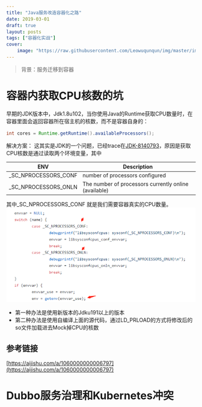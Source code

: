 ```yaml
---
title: "Java服务改造容器化之路"
date: 2019-03-01
draft: true
layout: posts
tags: ["容器化实战"]
cover:
    image: "https://raw.githubusercontent.com/Leowuqunqun/img/master/image1650192852582-29fe581f-30b0-4f3c-a67c-5467537d74c8.png"
---
```


> 背景：服务迁移到容器

# 容器内获取CPU核数的坑
早期的JDK版本中，Jdk1.8u102，当你使用Java的Runtime获取CPU数量时，在容器里面会返回容器所在宿主机的核数，而不是容器自身的：
```java
int cores = Runtime.getRuntime().availableProcessors();
```
解决方案：
这其实是JDK的一个问题，已经trace在[JDK-8140793](https://bugs.openjdk.java.net/browse/JDK-8140793)，原因是获取CPU核数是通过读取两个环境变量，其中

| **ENV** | **Description** |
| --- | --- |
| _SC_NPROCESSORS_CONF | number of processors configured |
| _SC_NPROCESSORS_ONLN | The number of processors currently online (available) |

其中_SC_NPROCESSORS_CONF 就是我们需要容器真实的CPU数量。
![image.png](https://raw.githubusercontent.com/Leowuqunqun/img/master/image1650192852582-29fe581f-30b0-4f3c-a67c-5467537d74c8.png)

- 第一种办法是使用新版本的Jdku191以上的版本
- 第二种办法是使用自编译上面的源代码，通过LD_PRLOAD的方式将修改后的so文件加载进去Mock掉CPU的核数
## 参考链接
[https://aijishu.com/a/1060000000006797](https://aijishu.com/a/1060000000006797)



# Dubbo服务治理和Kubernetes冲突



